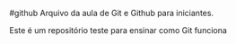 #github
Arquivo da aula de Git e Github para iniciantes.

Este é um repositório teste para ensinar como Git funciona